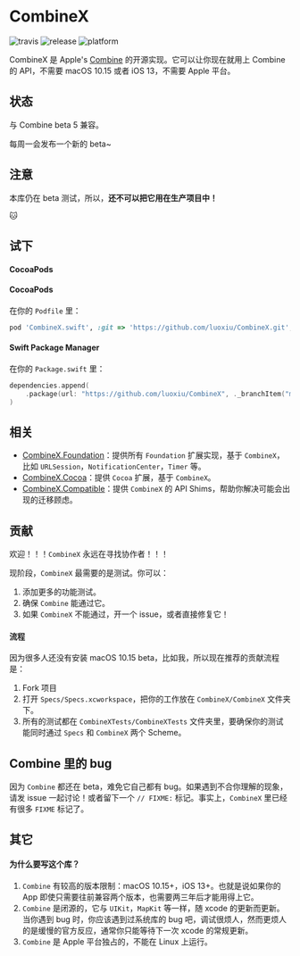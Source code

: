 # CombineX

![travis](https://img.shields.io/travis/luoxiu/CombineX.svg)
![release](https://img.shields.io/github/release-pre/luoxiu/combinex)
![platform](https://img.shields.io/badge/platform-ios%20%7C%20macos%20%7C%20watchos%20%7C%20tvos%20%7C%20linux-lightgrey)

CombineX 是 Apple's [Combine](https://developer.apple.com/documentation/combine) 的开源实现。它可以让你现在就用上 Combine 的 API，不需要 macOS 10.15 或者 iOS 13，不需要 Apple 平台。

## 状态

与 Combine beta 5 兼容。

每周一会发布一个新的 beta~

## 注意

本库仍在 beta 测试，所以，**还不可以把它用在生产项目中！**

🐱

## 试下

#### CocoaPods

#### CocoaPods

在你的 `Podfile` 里：

```ruby
pod 'CombineX.swift', :git => 'https://github.com/luoxiu/CombineX.git', :branch => 'master'
```

#### Swift Package Manager

在你的 `Package.swift` 里：

```swift
dependencies.append(
    .package(url: "https://github.com/luoxiu/CombineX", ._branchItem("master"))
)
```

## 相关

- [CombineX.Foundation](https://github.com/luoxiu/CombineX.Foundation)：提供所有 `Foundation` 扩展实现，基于 `CombineX`，比如 `URLSession`，`NotificationCenter`，`Timer` 等。
- [CombineX.Cocoa](https://github.com/luoxiu/CombineX.Foundation)：提供 `Cocoa` 扩展，基于 `CombineX`。
- [CombineX.Compatible](https://github.com/CombineXCommunity/CombineX.Compatible)：提供 `CombineX` 的 API Shims，帮助你解决可能会出现的迁移顾虑。


## 贡献

欢迎！！！`CombineX` 永远在寻找协作者！！！

现阶段，`CombineX` 最需要的是测试。你可以：

1. 添加更多的功能测试。
2. 确保 `Combine` 能通过它。
3. 如果 `CombineX` 不能通过，开一个 issue，或者直接修复它！

#### 流程

因为很多人还没有安装 macOS 10.15 beta，比如我，所以现在推荐的贡献流程是：

1. Fork 项目
2. 打开 `Specs/Specs.xcworkspace`，把你的工作放在 `CombineX/CombineX` 文件夹下。
3. 所有的测试都在 `CombineXTests/CombineXTests` 文件夹里，要确保你的测试能同时通过 `Specs` 和 `CombineX` 两个 Scheme。

## Combine 里的 bug

因为 `Combine` 都还在 beta，难免它自己都有 bug。如果遇到不合你理解的现象，请发 issue 一起讨论！或者留下一个 `// FIXME:` 标记。事实上，`CombineX` 里已经有很多 `FIXME` 标记了。

## 其它

#### 为什么要写这个库？

1. `Combine` 有较高的版本限制：macOS 10.15+，iOS 13+。也就是说如果你的 App 即使只需要往前兼容两个版本，也需要两三年后才能用得上它。
2. `Combine` 是闭源的，它与 `UIKit`，`MapKit` 等一样，随 xcode 的更新而更新。当你遇到 bug 时，你应该遇到过系统库的 bug 吧，调试很烦人，然而更烦人的是缓慢的官方反应，通常你只能等待下一次 xcode 的常规更新。
3. `Combine` 是 Apple 平台独占的，不能在 Linux 上运行。
